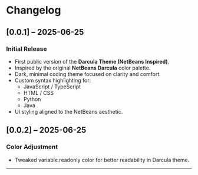 # Changelog

## [0.0.1] – 2025-06-25

### Initial Release

- First public version of the **Darcula Theme (NetBeans Inspired)**.
- Inspired by the original **NetBeans Darcula** color palette.
- Dark, minimal coding theme focused on clarity and comfort.
- Custom syntax highlighting for:
  - JavaScript / TypeScript
  - HTML / CSS
  - Python
  - Java
- UI styling aligned to the NetBeans aesthetic.

## [0.0.2] – 2025-06-25

### Color Adjustment

- Tweaked variable.readonly color for better readability in Darcula theme.

---
